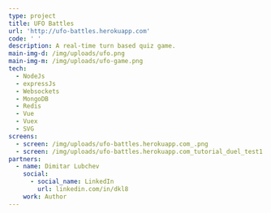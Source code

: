 ```yaml
---
type: project
title: UFO Battles
url: 'http://ufo-battles.herokuapp.com'
code: ' '
description: A real-time turn based quiz game.
main-img-d: /img/uploads/ufo.png
main-img-m: /img/uploads/ufo-game.png
tech:
  - NodeJs
  - expressJs
  - Websockets
  - MongoDB
  - Redis
  - Vue
  - Vuex
  - SVG
screens:
  - screen: /img/uploads/ufo-battles.herokuapp.com_.png
  - screen: /img/uploads/ufo-battles.herokuapp.com_tutorial_duel_test1.png
partners:
  - name: Dimitar Lubchev
    social:
      - social_name: LinkedIn
        url: linkedin.com/in/dkl8
    work: Author
---
```


